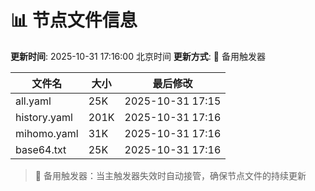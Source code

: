 # 📊 节点文件信息

**更新时间**: 2025-10-31 17:16:00 北京时间
**更新方式**: 🔄 备用触发器

| 文件名 | 大小 | 最后修改 |
|--------|------|----------|
| all.yaml | 25K | 2025-10-31 17:15 |
| history.yaml | 201K | 2025-10-31 17:16 |
| mihomo.yaml | 31K | 2025-10-31 17:16 |
| base64.txt | 25K | 2025-10-31 17:16 |

> 🔄 备用触发器：当主触发器失效时自动接管，确保节点文件的持续更新
